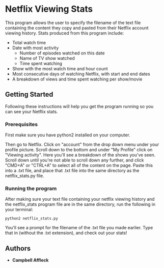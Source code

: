 # Netflix Viewing Stats

This program allows the user to specify the filename of the text file containing the content they copy and pasted from their Netflix account viewing history. Stats produced from this program include:
* Total watch time
* Date with most activity
	* Number of episodes watched on this date
	* Name of TV show watched
	* Time spent watching
* Show with the most watch time and hour count
* Most consecutive days of watching Netflix, with start and end dates
* A breakdown of views and time spent watching per show/movie 

## Getting Started

Following these instructions will help you get the program running so you can see your Netflix stats.

### Prerequisites

First make sure you have python2 installed on your computer.

Then go to Netflix. Click on "account" from the drop down menu under your profile picture. Scroll down to the bottom and under "My Profile" click on "Viewing activity". Here you'll see a breakdown of the shows you've seen. Scroll down until you're not able to scroll down any further, and click "CMD+A" or "CTRL+A" to select all of the content on the page. Paste this into a .txt file, and place that .txt file into the same directory as the netflix_stats.py file. 

### Running the program

After making sure your text file containing your netflix viewing history and the netflix_stats program file are in the same directory, run the following in your terminal:

```
python2 netflix_stats.py
```
You'll see a prompt for the filename of the .txt file you made earlier. Type that in (without the .txt extension), and check out your stats!

## Authors

* **Campbell Affleck**